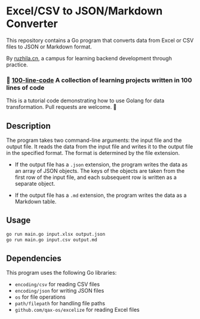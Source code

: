 # Excel/CSV to JSON/Markdown Converter

This repository contains a Go program that converts data from Excel or CSV files to JSON or Markdown format. 

By [ruzhila.cn](http://ruzhila.cn/?from=github_mget), a campus for learning backend development through practice.

### 🚀 [100-line-code](https://github.com/ruzhila/100-line-code)  A collection of learning projects written in 100 lines of code 

This is a tutorial code demonstrating how to use Golang for data transformation. Pull requests are welcome. 👏


## Description

The program takes two command-line arguments: the input file and the output file. It reads the data from the input file and writes it to the output file in the specified format. The format is determined by the file extension.

- If the output file has a `.json` extension, the program writes the data as an array of JSON objects. The keys of the objects are taken from the first row of the input file, and each subsequent row is written as a separate object.

- If the output file has a `.md` extension, the program writes the data as a Markdown table. 

## Usage

```bash
go run main.go input.xlsx output.json
go run main.go input.csv output.md
```

## Dependencies

This program uses the following Go libraries:

- `encoding/csv` for reading CSV files
- `encoding/json` for writing JSON files
- `os` for file operations
- `path/filepath` for handling file paths
- `github.com/qax-os/excelize` for reading Excel files
